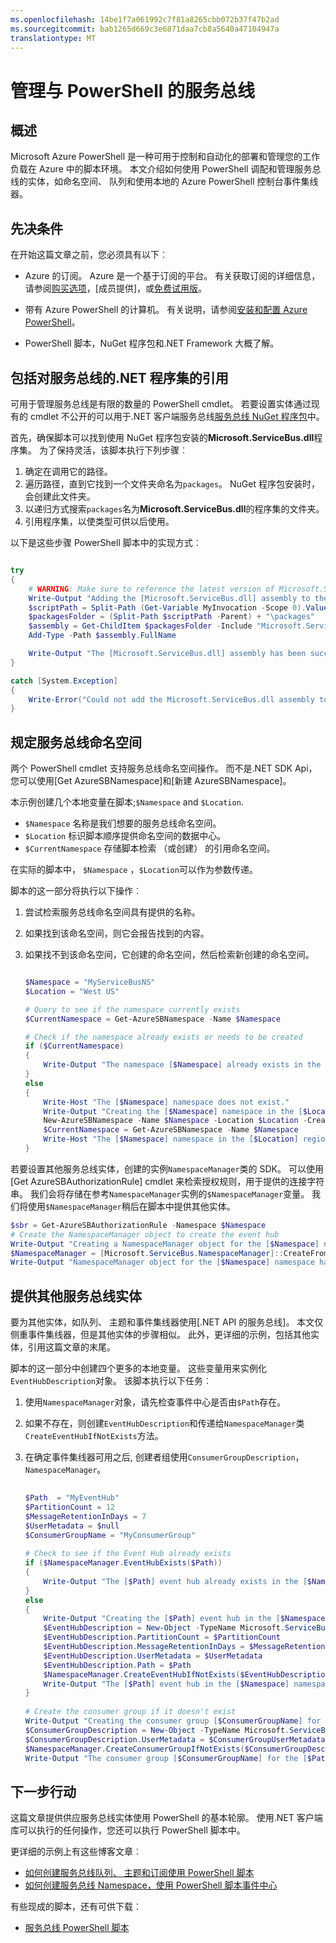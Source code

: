 ```yaml
---
ms.openlocfilehash: 14be1f7a061992c7f81a8265cbb072b37f47b2ad
ms.sourcegitcommit: bab1265d669c3e6871daa7cb8a5640a47104947a
translationtype: MT
---
```

<properties
    pageTitle="管理与 PowerShell 的服务总线"
    description="管理使用 PowerShell 脚本而不是.NET 服务总线"
    services="service-bus"
    documentationCenter=".net"
    authors="sethmanheim"
    manager="timlt"
    editor=""/>

<tags
    ms.service="service-bus"
    ms.workload="tbd"
    ms.tgt_pltfrm="na"
    ms.devlang="na"
    ms.topic="article"
    ms.date="06/18/2015"
    ms.author="sethm"/>

# 管理与 PowerShell 的服务总线

## 概述

Microsoft Azure PowerShell 是一种可用于控制和自动化的部署和管理您的工作负载在 Azure 中的脚本环境。 本文介绍如何使用 PowerShell 调配和管理服务总线的实体，如命名空间、 队列和使用本地的 Azure PowerShell 控制台事件集线器。

## 先决条件

在开始这篇文章之前，您必须具有以下︰

- Azure 的订阅。 Azure 是一个基于订阅的平台。 有关获取订阅的详细信息，请参阅[购买选项]，[成员提供]，或[免费试用版]。

- 带有 Azure PowerShell 的计算机。 有关说明，请参阅[安装和配置 Azure PowerShell]。

- PowerShell 脚本，NuGet 程序包和.NET Framework 大概了解。

## 包括对服务总线的.NET 程序集的引用

可用于管理服务总线是有限的数量的 PowerShell cmdlet。 若要设置实体通过现有的 cmdlet 不公开的可以用于.NET 客户端服务总线[服务总线 NuGet 程序包]中。

首先，确保脚本可以找到使用 NuGet 程序包安装的**Microsoft.ServiceBus.dll**程序集。 为了保持灵活，该脚本执行下列步骤︰

1. 确定在调用它的路径。
2. 遍历路径，直到它找到一个文件夹命名为`packages`。 NuGet 程序包安装时，会创建此文件夹。
3. 以递归方式搜索`packages`名为**Microsoft.ServiceBus.dll**的程序集的文件夹。
4. 引用程序集，以使类型可供以后使用。

以下是这些步骤 PowerShell 脚本中的实现方式︰

```powershell

try
{
    # WARNING: Make sure to reference the latest version of Microsoft.ServiceBus.dll
    Write-Output "Adding the [Microsoft.ServiceBus.dll] assembly to the script..."
    $scriptPath = Split-Path (Get-Variable MyInvocation -Scope 0).Value.MyCommand.Path
    $packagesFolder = (Split-Path $scriptPath -Parent) + "\packages"
    $assembly = Get-ChildItem $packagesFolder -Include "Microsoft.ServiceBus.dll" -Recurse
    Add-Type -Path $assembly.FullName

    Write-Output "The [Microsoft.ServiceBus.dll] assembly has been successfully added to the script."
}

catch [System.Exception]
{
    Write-Error("Could not add the Microsoft.ServiceBus.dll assembly to the script. Make sure you build the solution before running the provisioning script.")
}

```

## 规定服务总线命名空间

两个 PowerShell cmdlet 支持服务总线命名空间操作。 而不是.NET SDK Api，您可以使用[Get AzureSBNamespace]和[新建 AzureSBNamespace]。

本示例创建几个本地变量在脚本;`$Namespace` and `$Location`.

- `$Namespace` 名称是我们想要的服务总线命名空间。
- `$Location` 标识脚本顺序提供命名空间的数据中心。
- `$CurrentNamespace` 存储脚本检索 （或创建） 的引用命名空间。

在实际的脚本中， `$Namespace` ，`$Location`可以作为参数传递。

脚本的这一部分将执行以下操作︰

1. 尝试检索服务总线命名空间具有提供的名称。
2. 如果找到该命名空间，则它会报告找到的内容。
3. 如果找不到该命名空间，它创建的命名空间，然后检索新创建的命名空间。

    ``` powershell
    
    $Namespace = "MyServiceBusNS"
    $Location = "West US"
    
    # Query to see if the namespace currently exists
    $CurrentNamespace = Get-AzureSBNamespace -Name $Namespace
    
    # Check if the namespace already exists or needs to be created
    if ($CurrentNamespace)
    {
        Write-Output "The namespace [$Namespace] already exists in the [$($CurrentNamespace.Region)] region."
    }
    else
    {
        Write-Host "The [$Namespace] namespace does not exist."
        Write-Output "Creating the [$Namespace] namespace in the [$Location] region..."
        New-AzureSBNamespace -Name $Namespace -Location $Location -CreateACSNamespace $false -NamespaceType Messaging
        $CurrentNamespace = Get-AzureSBNamespace -Name $Namespace
        Write-Host "The [$Namespace] namespace in the [$Location] region has been successfully created."
    }

    ```

若要设置其他服务总线实体，创建的实例`NamespaceManager`类的 SDK。
可以使用[Get AzureSBAuthorizationRule] cmdlet 来检索授权规则，用于提供的连接字符串。 我们会将存储在参考`NamespaceManager`实例的`$NamespaceManager`变量。 我们将使用`$NamespaceManager`稍后在脚本中提供其他实体。

``` powershell
$sbr = Get-AzureSBAuthorizationRule -Namespace $Namespace
# Create the NamespaceManager object to create the event hub
Write-Output "Creating a NamespaceManager object for the [$Namespace] namespace..."
$NamespaceManager = [Microsoft.ServiceBus.NamespaceManager]::CreateFromConnectionString($sbr.ConnectionString);
Write-Output "NamespaceManager object for the [$Namespace] namespace has been successfully created."
```

## 提供其他服务总线实体

要为其他实体，如队列、 主题和事件集线器使用[.NET API 的服务总线]。 本文仅侧重事件集线器，但是其他实体的步骤相似。 此外，更详细的示例，包括其他实体，引用这篇文章的末尾。

脚本的这一部分中创建四个更多的本地变量。 这些变量用来实例化`EventHubDescription`对象。 该脚本执行以下任务︰

1. 使用`NamespaceManager`对象，请先检查事件中心是否由`$Path`存在。
2. 如果不存在，则创建`EventHubDescription`和传递给`NamespaceManager`类`CreateEventHubIfNotExists`方法。
3. 在确定事件集线器可用之后, 创建者组使用`ConsumerGroupDescription`， `NamespaceManager`。

    ``` powershell
        
    $Path  = "MyEventHub"
    $PartitionCount = 12
    $MessageRetentionInDays = 7
    $UserMetadata = $null
    $ConsumerGroupName = "MyConsumerGroup"
        
    # Check to see if the Event Hub already exists
    if ($NamespaceManager.EventHubExists($Path))
    {
        Write-Output "The [$Path] event hub already exists in the [$Namespace] namespace."  
    }
    else
    {
        Write-Output "Creating the [$Path] event hub in the [$Namespace] namespace: PartitionCount=[$PartitionCount] MessageRetentionInDays=[$MessageRetentionInDays]..."
        $EventHubDescription = New-Object -TypeName Microsoft.ServiceBus.Messaging.EventHubDescription -ArgumentList $Path
        $EventHubDescription.PartitionCount = $PartitionCount
        $EventHubDescription.MessageRetentionInDays = $MessageRetentionInDays
        $EventHubDescription.UserMetadata = $UserMetadata
        $EventHubDescription.Path = $Path
        $NamespaceManager.CreateEventHubIfNotExists($EventHubDescription);
        Write-Output "The [$Path] event hub in the [$Namespace] namespace has been successfully created."
    }
        
    # Create the consumer group if it doesn't exist
    Write-Output "Creating the consumer group [$ConsumerGroupName] for the [$Path] event hub..."
    $ConsumerGroupDescription = New-Object -TypeName Microsoft.ServiceBus.Messaging.ConsumerGroupDescription -ArgumentList $Path, $ConsumerGroupName
    $ConsumerGroupDescription.UserMetadata = $ConsumerGroupUserMetadata
    $NamespaceManager.CreateConsumerGroupIfNotExists($ConsumerGroupDescription);
    Write-Output "The consumer group [$ConsumerGroupName] for the [$Path] event hub has been successfully created."
    ```

## 下一步行动

这篇文章提供供应服务总线实体使用 PowerShell 的基本轮廓。 使用.NET 客户端库可以执行的任何操作，您还可以执行 PowerShell 脚本中。

更详细的示例上有这些博客文章︰

- [如何创建服务总线队列、 主题和订阅使用 PowerShell 脚本](http://blogs.msdn.com/b/paolos/archive/2014/12/02/how-to-create-a-service-bus-queues-topics-and-subscriptions-using-a-powershell-script.aspx)
- [如何创建服务总线 Namespace，使用 PowerShell 脚本事件中心](http://blogs.msdn.com/b/paolos/archive/2014/12/01/how-to-create-a-service-bus-namespace-and-an-event-hub-using-a-powershell-script.aspx)

有些现成的脚本，还有可供下载︰
- [服务总线 PowerShell 脚本](https://code.msdn.microsoft.com/windowsazure/Service-Bus-PowerShell-a46b7059)

<!--Link references-->
[购买选项]: http://azure.microsoft.com/pricing/purchase-options/
[成员服务]: http://azure.microsoft.com/pricing/member-offers/
[免费试用版]: http://azure.microsoft.com/pricing/free-trial/
[安装和配置 Azure PowerShell]: ../install-configure-powershell.md
[服务总线 NuGet 程序包]: http://www.nuget.org/packages/WindowsAzure.ServiceBus/
[获得 AzureSBNamespace]: https://msdn.microsoft.com/library/azure/dn495122.aspx
[新 AzureSBNamespace]: https://msdn.microsoft.com/library/azure/dn495165.aspx
[获得 AzureSBAuthorizationRule]: https://msdn.microsoft.com/library/azure/dn495113.aspx
[服务总线的.NET API]: https://msdn.microsoft.com/library/microsoft.servicebus.aspx
 